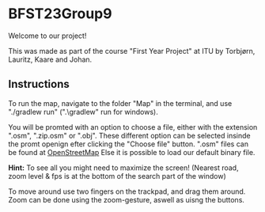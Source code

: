 # BFST23Group9

Welcome to our project!

This was made as part of the course "First Year Project" at ITU by Torbjørn, Lauritz, Kaare and Johan.

## Instructions

To run the map, navigate to the folder "Map" in the terminal, and use "./gradlew run" (".\gradlew" run for windows).

You will be promted with an option to choose a file, either with the extension ".osm", ".zip.osm" or ".obj". These different option can be selected insinde the promt openign efter clicking the "Choose file" button. ".osm" files can be found at [OpenStreetMap](https://www.openstreetmap.org/#map=14/55.67245/12.59411)
Else it is possible to load our default binary file.

**Hint:** To see all you might need to maximize the screen! (Nearest road, zoom level & fps is at the bottom of the search part of the window)

To move around use two fingers on the trackpad, and drag them around. Zoom can be done using the zoom-gesture, aswell as uisng the buttons.
